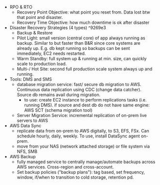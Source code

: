 - RPO & RTO
	- Recovery Point Objective: what point you reset from. Data lost btw that point and disaster.
	- Recovery Time Objective: how much downtime is ok after disaster
- Disaster Recovery Strategies (4 types) ^9269e3
	- Backup & Restore
	- Pilot Light: small version (central core) of app always running as backup. Similar to but faster than B&R since core systems are already up. E.g. db kept running so backups can be sent immediately, EC2 needs restarted. 
	- Warm Standby: full system up & running at min. size, can quickly scale to production load.
	- Multi-/ Hot Site: second full production scale system always up and running. 
- Tools: DMS and SMS
	- database migration service: fast/ secure db migration to AWS. Continuous data replication using CDC (change data catcher). Source db remains avail during migration. 
		- to use: create EC2 instance to perform replications tasks (i.e. running DMS). if source and dest db do not have same engine: AWS SCT (schema migration tool)
	- Server Migration Service: incremental replication of on-prem live servers to AWS
- AWS Data Sync
	- replicate data from on-prem to AWS digitally, to S3, EFS, FSx. Can schedule hourly, daily, weekly. To use, install DataSync agent on-prem.
	- move from your NAS (network attached storage) or file system via NFS, SMB
- AWS Backup
	- fully managed service to centrally manage/automate backups across AWS services. Cross-region and cross-account. 
	- Set backup policies ("backup plans"): tag based, set frequency, window, if/when to transition to cold storage, retention pd.